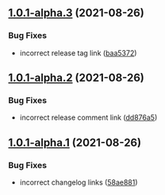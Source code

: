 ## [1.0.1-alpha.3](https://github.com/parse-community/parse-issue-bot/compare/1.0.1-alpha.2...1.0.1-alpha.3) (2021-08-26)


### Bug Fixes

* incorrect release tag link ([baa5372](https://github.com/parse-community/parse-issue-bot/commit/baa5372ef62febccba04ddfdd05029dcd7c2cbbe))

## [1.0.1-alpha.2](https://github.com/parse-community/parse-issue-bot/compare/1.0.1-alpha.1...1.0.1-alpha.2) (2021-08-26)


### Bug Fixes

* incorrect release comment link ([dd876a5](https://github.com/parse-community/parse-issue-bot/commit/dd876a5dd89fe2b9fcd542130752db9fa5425c8d))

## [1.0.1-alpha.1](https://github.com/parse-community/parse-issue-bot/compare/1.0.0...1.0.1-alpha.1) (2021-08-26)


### Bug Fixes

* incorrect changelog links ([58ae881](https://github.com/parse-community/parse-issue-bot/commit/58ae881e2c522d463c64816f1c359383390cd6ee))
